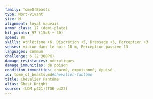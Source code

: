 ```yaml
---
family: TomeOfBeasts
type: Mort-vivant
size: M
alignment: loyal mauvais
armor_class: 17 (demi-plate)
hit_points: 97 (15d8 + 30)
speed: 9m
skills: Athlétisme +6, Discrétion +5, Dressage +3, Perception +3
senses: vision dans le noir 18 m, Perception passive 13
languages: commun
challenge: 6 (2 300PX)
damage_resistances: nécrotiques
damage_immunities: de poison
condition_immunities: charmé, empoisonné, épuisé
id: tome_of_beasts.md#chevalier-fantôme
title: Chevalier Fantôme
alias: Ghost Knight
source: (LDM p421)(TOB p423)
---
```


